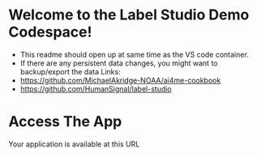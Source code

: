 # Welcome to the Label Studio Demo Codespace!
- This readme should open up at same time as the VS code container. 
- If there are any persistent data changes, you might want to backup/export the data 
Links:
- https://github.com/MichaelAkridge-NOAA/ai4me-cookbook
- https://github.com/HumanSignal/label-studio

# Access The App
Your application is available at this URL

